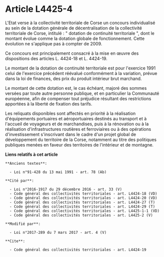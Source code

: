# Article L4425-4

L'Etat verse à la collectivité territoriale de Corse un concours individualisé au sein de la dotation générale de
décentralisation de la collectivité territoriale de Corse, intitulé : " dotation de continuité territoriale ", dont le
montant évolue comme la dotation globale de fonctionnement. Cette évolution ne s'applique pas à compter de 2009. 

Ce concours est principalement consacré à la mise en œuvre des dispositions des articles L. 4424-18 et L. 4424-19. 

Le montant de la dotation de continuité territoriale est pour l'exercice 1991 celui de l'exercice précédent réévalué
conformément à la variation, prévue dans la loi de finances, des prix du produit intérieur brut marchand. 

Le montant de cette dotation est, le cas échéant, majoré des sommes versées par toute autre personne publique, et en
particulier la Communauté européenne, afin de compenser tout préjudice résultant des restrictions apportées à la liberté de
fixation des tarifs. 

Les reliquats disponibles sont affectés en priorité à la réalisation d'équipements portuaires et aéroportuaires destinés au
transport et à l'accueil de voyageurs et de marchandises, puis à la rénovation ou à la réalisation d'infrastructures
routières et ferroviaires ou à des opérations d'investissement s'inscrivant dans le cadre d'un projet global de développement
du territoire de la Corse, notamment au titre des politiques publiques menées en faveur des territoires de l'intérieur et de
montagne.

**Liens relatifs à cet article**

	**Anciens textes**:

	  - Loi n°91-428 du 13 mai 1991 - art. 78 (Ab)

	**Cité par**:

	  - Loi n°2016-1917 du 29 décembre 2016 - art. 33 (V)
	  - Code général des collectivités territoriales - art. L4424-18 (VD)
	  - Code général des collectivités territoriales - art. L4424-20 (VD)
	  - Code général des collectivités territoriales - art. L4424-27 (T)
	  - Code général des collectivités territoriales - art. L4424-29 (T)
	  - Code général des collectivités territoriales - art. L4425-1-1 (VD)
	  - Code général des collectivités territoriales - art. L4425-2 (V)

	**Modifié par**:

	  - Loi n°2017-289 du 7 mars 2017 - art. 4 (V)

	**Cite**:

	  - Code général des collectivités territoriales - art. L4424-19

